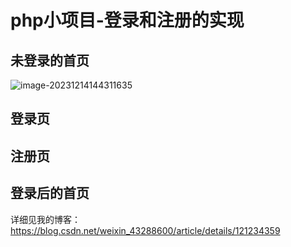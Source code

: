 # php小项目-登录和注册的实现

## 未登录的首页

![image-20231214144311635](C:\Users\Cxx\AppData\Roaming\Typora\typora-user-images\image-20231214144311635.png)

## 登录页

## 注册页

## 登录后的首页

详细见我的博客：https://blog.csdn.net/weixin_43288600/article/details/121234359
